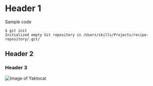 
# Header 1

Sample code

```
$ git init
Initialized empty Git repository in /Users/skills/Projects/recipe-repository/.git/
```

## Header 2

### Header 3

![Image of Yaktocat](https://octodex.github.com/images/yaktocat.png)


